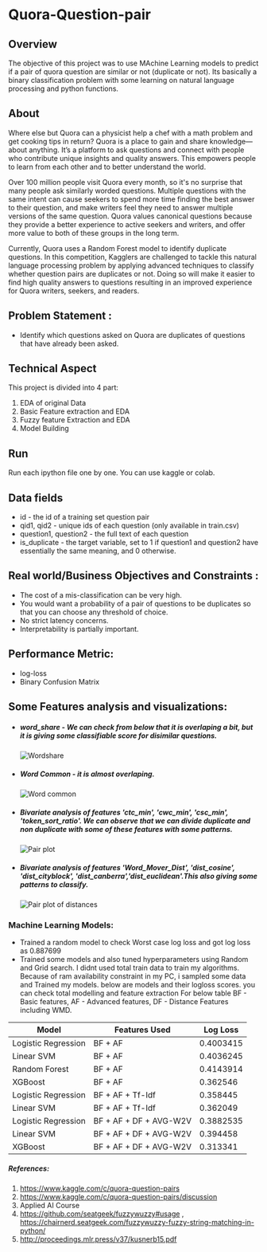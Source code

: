 # Quora-Question-pair

## Overview
The objective of this project was to use MAchine Learning models to predict if a pair of quora question are similar or not (duplicate or not). Its basically a binary classification problem with some learning on natural language processing and python functions.

## About
Where else but Quora can a physicist help a chef with a math problem and get cooking tips in return? Quora is a place to gain and share knowledge—about anything. It’s a platform to ask questions and connect with people who contribute unique insights and quality answers. This empowers people to learn from each other and to better understand the world.

Over 100 million people visit Quora every month, so it's no surprise that many people ask similarly worded questions. Multiple questions with the same intent can cause seekers to spend more time finding the best answer to their question, and make writers feel they need to answer multiple versions of the same question. Quora values canonical questions because they provide a better experience to active seekers and writers, and offer more value to both of these groups in the long term.

Currently, Quora uses a Random Forest model to identify duplicate questions. In this competition, Kagglers are challenged to tackle this natural language processing problem by applying advanced techniques to classify whether question pairs are duplicates or not. Doing so will make it easier to find high quality answers to questions resulting in an improved experience for Quora writers, seekers, and readers.

## Problem Statement :
  - Identify which questions asked on Quora are duplicates of questions that have already been asked.

## Technical Aspect
This project is divided into 4 part:
1. EDA of original Data
2. Basic Feature extraction and EDA
3. Fuzzy feature Extraction and EDA
4. Model Building

## Run
Run each ipython file one by one. You can use kaggle or colab.

## Data fields
  - id - the id of a training set question pair
  - qid1, qid2 - unique ids of each question (only available in train.csv)
  - question1, question2 - the full text of each question
  - is_duplicate - the target variable, set to 1 if question1 and question2 have essentially the same meaning, and 0 otherwise.

## Real world/Business Objectives and Constraints :
 - The cost of a mis-classification can be very high.
 - You would want a probability of a pair of questions to be duplicates so that you can choose any threshold of choice.
 - No strict latency concerns.
 - Interpretability is partially important.

## Performance Metric:
 - log-loss 
 - Binary Confusion Matrix


## Some Features analysis and visualizations:
  - ##### word_share - We can check from below that it is overlaping a bit, but it is giving some classifiable score for disimilar questions.
     ![Wordshare](images/Wordshare.png)
  - ##### Word Common - it is almost overlaping.
     ![Word common](images/word_common.png)
  - ##### Bivariate analysis of features 'ctc_min', 'cwc_min', 'csc_min', 'token_sort_ratio'. We can observe that we can divide duplicate and non duplicate with some of these features with some patterns. 
     ![Pair plot](images/pair_plot.png)
  - ##### Bivariate analysis of features 'Word_Mover_Dist', 'dist_cosine', 'dist_cityblock', 'dist_canberra','dist_euclidean'.This also giving some patterns to classify.
     ![Pair plot of distances](images/pairplot.png)

### Machine Learning Models:
   - Trained a random model to check Worst case log loss and got log loss as 0.887699
   - Trained some models and also tuned hyperparameters using Random and Grid search. I didnt used total train data to train my algorithms. Because of ram availability constraint in my PC, i sampled some data and Trained my models. below are models and their logloss scores. you can check total modelling and feature extraction 
   For below table BF - Basic features, AF - Advanced features, DF - Distance Features including WMD.

| Model         | Features Used | Log Loss |
| ------------- | ------------- | ------------- |
| Logistic Regression  | BF + AF  | 0.4003415  |
| Linear SVM           | BF + AF  | 0.4036245  |
| Random Forest  | BF + AF  | 0.4143914  |
| XGBoost  | BF + AF  | 0.362546  |
| Logistic Regression  | BF + AF + Tf-Idf  | 0.358445  |
| Linear SVM  | BF + AF + Tf-Idf  | 0.362049  |
| Logistic Regression  | BF + AF + DF + AVG-W2V  | 0.3882535  |
| Linear SVM  |  BF + AF + DF + AVG-W2V  | 0.394458  |
| XGBoost  | BF + AF + DF + AVG-W2V  | 0.313341  |

##### References:
1. https://www.kaggle.com/c/quora-question-pairs 
2. https://www.kaggle.com/c/quora-question-pairs/discussion
3. Applied AI Course
4. https://github.com/seatgeek/fuzzywuzzy#usage , https://chairnerd.seatgeek.com/fuzzywuzzy-fuzzy-string-matching-in-python/
5. http://proceedings.mlr.press/v37/kusnerb15.pdf

